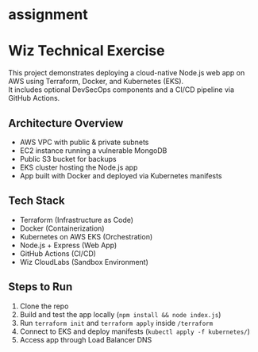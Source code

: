 # assignment

# Wiz Technical Exercise

This project demonstrates deploying a cloud-native Node.js web app on AWS using Terraform, Docker, and Kubernetes (EKS).  
It includes optional DevSecOps components and a CI/CD pipeline via GitHub Actions.

## Architecture Overview
- AWS VPC with public & private subnets  
- EC2 instance running a vulnerable MongoDB  
- Public S3 bucket for backups  
- EKS cluster hosting the Node.js app  
- App built with Docker and deployed via Kubernetes manifests

## Tech Stack
- Terraform (Infrastructure as Code)
- Docker (Containerization)
- Kubernetes on AWS EKS (Orchestration)
- Node.js + Express (Web App)
- GitHub Actions (CI/CD)
- Wiz CloudLabs (Sandbox Environment)

## Steps to Run
1. Clone the repo  
2. Build and test the app locally (`npm install && node index.js`)  
3. Run `terraform init` and `terraform apply` inside `/terraform`  
4. Connect to EKS and deploy manifests (`kubectl apply -f kubernetes/`)  
5. Access app through Load Balancer DNS  
